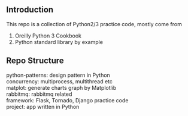 ## Introduction

This repo is a collection of Python2/3 practice code, mostly come from   
1. Oreilly Python 3 Cookbook  
2. Python standard library by example  


## Repo Structure
python-patterns:  design pattern in Python  
concurrency: multiprocess, multithread etc  
matplot: generate charts graph by Matplotlib  
rabbitmq: rabbitmq related  
framework: Flask, Tornado, Django practice code   
project: app written in Python  


